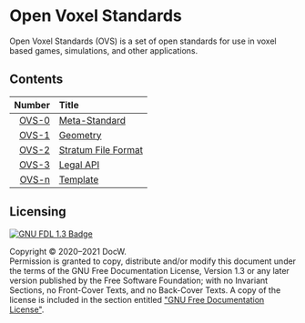 # Open Voxel Standards

Open Voxel Standards (OVS) is a set of open standards for use in voxel
based games, simulations, and other applications.

## Contents

|  Number | Title                        |
| ------: | :--------------------------- |
| [OVS-0] | [Meta-Standard][OVS-0]       |
| [OVS-1] | [Geometry][OVS-1]            |
| [OVS-2] | [Stratum File Format][OVS-2] |
| [OVS-3] | [Legal API][OVS-3]           |
| [OVS-n] | [Template][OVS-n]            |

## Licensing

[![GNU FDL 1.3 Badge]](https://www.gnu.org/licenses/fdl-1.3)

Copyright &copy; 2020&ndash;2021 DocW.\
Permission is granted to copy, distribute and/or modify this document
under the terms of the GNU Free Documentation License, Version 1.3 or
any later version published by the Free Software Foundation; with no
Invariant Sections, no Front-Cover Texts, and no Back-Cover Texts. A
copy of the license is included in the section entitled ["GNU Free
Documentation License"].

[OVS-0]: ovs-0.html
[OVS-1]: ovs-1.html
[OVS-2]: ovs-2.html
[OVS-3]: ovs-3.html
[OVS-n]: ovs-n.html
[GNU FDL 1.3 Badge]: https://img.shields.io/badge/License-FDL%20v1.3-blue.svg
["GNU Free Documentation License"]: license.html
